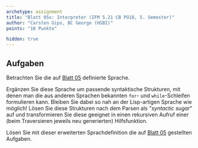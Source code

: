 ```yaml
---
archetype: assignment
title: "Blatt 05x: Interpreter (IFM 5.21 CB PO18, 5. Semester)"
author: "Carsten Gips, BC George (HSBI)"
points: "10 Punkte"

hidden: true
---
```


<!--  pandoc -s -f markdown -t markdown+smart-grid_tables-multiline_tables-simple_tables --columns=94 --reference-links=true  sheet05x.md  -o xxx.md  -->

## Aufgaben

Betrachten Sie die auf [Blatt 05] definierte Sprache.

Ergänzen Sie diese Sprache um passende syntaktische Strukturen, mit denen man die aus anderen
Sprachen bekannten `for`- und `while`-Schleifen formulieren kann. Bleiben Sie dabei so nah an
der Lisp-artigen Sprache wie möglich! Lösen Sie diese Strukturen nach dem Parsen als
"*syntactic sugar*" auf und transformieren Sie diese geeignet in einen rekursiven Aufruf einer
(beim Traversieren jeweils neu generierten) Hilfsfunktion.

Lösen Sie mit dieser erweiterten Sprachdefinition die auf [Blatt 05] gestellten Aufgaben.

  [Blatt 05]: sheet05.md
